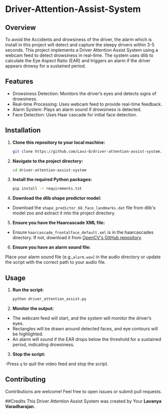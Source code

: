 # Driver-Attention-Assist-System

## Overview
To avoid the Accidents and drowsiness  of the driver, the alarm which is install in this project will detect and capture the sleepy drivers within 3-5 seconds. This project implements a Driver Attention Assist System using a webcam feed to detect drowsiness in real-time. The system uses dlib to calculate the Eye Aspect Ratio (EAR) and triggers an alarm if the driver appears drowsy for a sustained period.

## Features
- Drowsiness Detection: Monitors the driver’s eyes and detects signs of drowsiness.
- Real-time Processing: Uses webcam feed to provide real-time feedback.
- Alarm System: Plays an alarm sound if drowsiness is detected.
- Face Detection: Uses Haar cascade for initial face detection.

## Installation

1. **Clone this repository to your local machine:**

    ```bash
    git clone https://github.com/Lavz-8/driver-attention-assist-system.git
    ```

2. **Navigate to the project directory:**

    ```bash
    cd driver-attention-assist-system
    ```
 
3. **Install the required Python packages:**

    ```bash
    pip install -r requirements.txt
    ```
    
4. **Download the dlib shape predictor model:**

- Download the `shape_predictor_68_face_landmarks.dat` file from dlib's model zoo and extract it into the project directory.

5. **Ensure you have the Haarcascade XML file:**

- Ensure `haarcascade_frontalface_default.xml` is in the haarcascades directory. If not, download it from [OpenCV's GitHub repository](https://github.com/opencv/opencv/tree/master/data/haarcascades).
  
6. **Ensure you have an alarm sound file:**

Place your alarm sound file (e.g.,`alarm.wav`) in the audio directory or update the script with the correct path to your audio file.

## Usage

1. **Run the script:**

    ```bash
    python driver_attention_assist.py
    ```
    
2. **Monitor the output:**

- The webcam feed will start, and the system will monitor the driver’s eyes.
- Rectangles will be drawn around detected faces, and eye contours will be highlighted.
- An alarm will sound if the EAR drops below the threshold for a sustained period, indicating drowsiness.
  
3. **Stop the script:**

-Press `q` to quit the video feed and stop the script.

## Contributing
Contributions are welcome! Feel free to open issues or submit pull requests.

##Credits
This Driver Attention Assist System was created by Your **Lavanya Varadharajan**.
